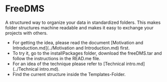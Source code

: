 # FreeDMS
A structured way to organize your data in standardized folders. 
This makes folder structures machine readable and makes it easy to exchange your projects with others.

  * For getting the idea, please read the document [Motivation and Introduction.md](../Motivation and Introduction.md) first.
  * To try it, go to the installPackages folder, download the freeDMS.tar and follow the instructions in the READ.me file.
  * For an idea of the technique please refer to [Technical intro.md](../Technical intro.md).
  * Find the current structure inside the Templates-Folder.
